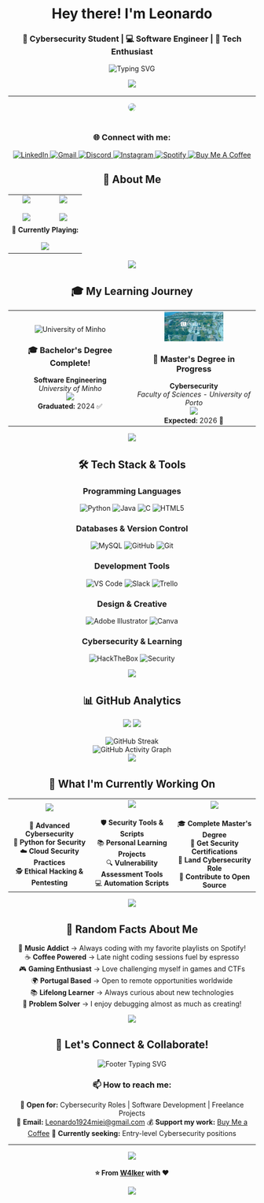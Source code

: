 <!--Enhanced aesthetic header-->
<div align="center">

# Hey there! I'm **Leonardo** 
### 🔐 **Cybersecurity Student** | 💻 **Software Engineer** | 🚀 **Tech Enthusiast**

<img src="https://readme-typing-svg.herokuapp.com?font=Fira+Code&size=22&duration=3000&pause=1000&color=00FF00&center=true&vCenter=true&multiline=true&width=500&height=100&lines=Welcome+to+my+GitHub!;Turning+ideas+into+code;Always+learning+something+new!" alt="Typing SVG" />

![](https://hit.yhype.me/github/profile?user_id=62023102)

---

</div>

<!--Animated cat with better styling-->
<div align="center">
  <img src="https://media4.giphy.com/media/v1.Y2lkPTc5MGI3NjExODY5em1seXVoanR3ZzJ0eWRpa3FtdWF6ZDdqbjVsbmdhYTZqeXlqciZlcD12MV9pbnRlcm5hbF9naWZfYnlfaWQmY3Q9Zw/BemKqR9RDK4V2/giphy.gif" width="300" style="border-radius: 15px;"/>
</div>

<br/>

<div align="center">
 
 ### 🌐 **Connect with me:**
 
 <a href="https://www.linkedin.com/in/leonardo-ara%C3%BAjo-freitas-734732228/">
   <img src="https://img.shields.io/badge/LinkedIn-0077B5?style=for-the-badge&logo=linkedin&logoColor=white" alt="LinkedIn"/>
 </a>
 <a href="mailto:leonardo1924miei@gmail.com">
   <img src="https://img.shields.io/badge/Gmail-D14836?style=for-the-badge&logo=gmail&logoColor=white" alt="Gmail"/>
 </a>
 <a href="https://discord.com/users/624603785041281044">
   <img src="https://img.shields.io/badge/Discord-5865F2?style=for-the-badge&logo=discord&logoColor=white" alt="Discord"/>
 </a>
 <a href="https://www.instagram.com/W4lker19">
   <img src="https://img.shields.io/badge/Instagram-E4405F?style=for-the-badge&logo=instagram&logoColor=white" alt="Instagram"/>
 </a>
 <a href="https://open.spotify.com/user/melwwt1dl1y0m19x8k1c44eim?si=21e5df35ce034206&nd=1">
   <img src="https://img.shields.io/badge/Spotify-1DB954?style=for-the-badge&logo=spotify&logoColor=white" alt="Spotify"/>
 </a>
 <a href="https://buymeacoffee.com/walker19">
   <img src="https://img.shields.io/badge/Buy_Me_A_Coffee-FFDD00?style=for-the-badge&logo=buy-me-a-coffee&logoColor=black" alt="Buy Me A Coffee"/>
 </a> 
</div>

<!--Improved intro section-->
<div align="center">
 
 ## 🎯 **About Me**
 
<table>
  <tr>
    <td align="center" width="50%">
      <img src="https://img.shields.io/badge/🌍_Location-Portugal_🇵🇹-blue?style=for-the-badge"/>
      <br/><br/>
      <img src="https://img.shields.io/badge/🎓_Current_Focus-Cybersecurity_&_Software_Development-purple?style=flat-square"/>
    </td>
    <td align="center" width="50%">
      <img src="https://img.shields.io/badge/☕_Fun_Fact-Coffee_Powered_Developer-brown?style=for-the-badge"/>
      <br/><br/>
      <img src="https://img.shields.io/badge/💡_Motto-Debug_with_Coffee,_Solve_with_Curiosity-orange?style=flat-square"/>
    </td>
  </tr>
  <tr>
    <td align="center" colspan="2">
      <strong>🎵 Currently Playing:</strong><br/><br/>
      <img src="[[https://spotify-github-profile.kittinanx.com/api/view.svg?uid=melwwt1dl1y0m19x8k1c44eim&redirect=true][https://spotify-github-profile.kittinanx.com/api/view.svg?uid=melwwt1dl1y0m19x8k1c44eim&cover_image=true&theme=novatorem&show_offline=false&background_color=0d1117&interchange=true&bar_color_cover=true&bar_color=f85d7f)]]"/>
    </td>
  </tr>
</table>

<img src="https://user-images.githubusercontent.com/73097560/115834477-dbab4500-a447-11eb-908a-139a6edaec5c.gif">

<!--Enhanced education section-->
<div align="center">
  
  ## 🎓 **My Learning Journey**
  
</div>

<table align="center">
  <tr>
    <td align="center" width="50%">
      <img src="assets/img/um.png" alt="University of Minho" width="80" height="40" />
      <h3>🎓 Bachelor's Degree Complete!</h3>
      <strong>Software Engineering</strong><br/>
      <em>University of Minho</em><br/>
      <img src="https://img.shields.io/badge/Grade-13/20-success?style=flat-square&logo=academia&logoColor=white"/>
      <br/><strong>Graduated:</strong> 2024 ✅
    </td>
    <td align="center" width="50%">
      <img src="assets/img/fcup_banner.png" alt="FCUP" width="120" height="60"/>
      <h3>🔐 Master's Degree in Progress</h3>
      <strong>Cybersecurity</strong><br/>
      <em>Faculty of Sciences - University of Porto</em><br/>
      <img src="https://img.shields.io/badge/Status-Currently_Studying-blue?style=flat-square&logo=bookstack&logoColor=white"/>
      <br/><strong>Expected:</strong> 2026 🎯
    </td>
  </tr>
</table>

<img src="https://user-images.githubusercontent.com/73097560/115834477-dbab4500-a447-11eb-908a-139a6edaec5c.gif">

<!--Enhanced skills section with better organization-->
<div align="center">
  
  ## 🛠️ **Tech Stack & Tools**
  
  ### **Programming Languages**
  ![Python](https://img.shields.io/badge/Python-FFD43B?style=for-the-badge&logo=python&logoColor=blue)
  ![Java](https://img.shields.io/badge/Java-ED8B00?style=for-the-badge&logo=openjdk&logoColor=white)
  ![C](https://img.shields.io/badge/C-00599C?style=for-the-badge&logo=c&logoColor=white)
  ![HTML5](https://img.shields.io/badge/HTML5-E34F26?style=for-the-badge&logo=html5&logoColor=white)
  
  ### **Databases & Version Control**
  ![MySQL](https://img.shields.io/badge/MySQL-005C84?style=for-the-badge&logo=mysql&logoColor=white)
  ![GitHub](https://img.shields.io/badge/GitHub-100000?style=for-the-badge&logo=github&logoColor=white)
  ![Git](https://img.shields.io/badge/Git-F05032?style=for-the-badge&logo=git&logoColor=white)
  
  ### **Development Tools**
  ![VS Code](https://img.shields.io/badge/Visual_Studio_Code-0078D4?style=for-the-badge&logo=visual%20studio%20code&logoColor=white)
  ![Slack](https://img.shields.io/badge/Slack-4A154B?style=for-the-badge&logo=slack&logoColor=white)
  ![Trello](https://img.shields.io/badge/Trello-0052CC?style=for-the-badge&logo=trello&logoColor=white)
  
  ### **Design & Creative**
  ![Adobe Illustrator](https://img.shields.io/badge/Adobe%20Illustrator-FF9A00?style=for-the-badge&logo=adobe%20illustrator&logoColor=white)
  ![Canva](https://img.shields.io/badge/Canva-00C4CC?style=for-the-badge&logo=canva&logoColor=white)
  
  ### **Cybersecurity & Learning**
  ![HackTheBox](https://img.shields.io/badge/HackTheBox-111927?style=for-the-badge&logo=Hack%20The%20Box&logoColor=9FEF00)
  ![Security](https://img.shields.io/badge/Cybersecurity-FF6B6B?style=for-the-badge&logo=shield&logoColor=white)
  
</div>

<img src="https://user-images.githubusercontent.com/73097560/115834477-dbab4500-a447-11eb-908a-139a6edaec5c.gif">

<!--GitHub stats section-->
<div align="center">
  
  ## 📊 **GitHub Analytics**
  
  <div>
    <img height="180em" src="https://github-readme-stats.vercel.app/api?username=W4lker19&show_icons=true&theme=tokyonight&include_all_commits=true&count_private=true&hide_border=true&bg_color=0D1117&title_color=F85D7F&text_color=FFFFFF&icon_color=F85D7F"/>
    <img height="180em" src="https://github-readme-stats.vercel.app/api/top-langs/?username=W4lker19&layout=compact&langs_count=8&theme=tokyonight&hide_border=true&bg_color=0D1117&title_color=F85D7F&text_color=FFFFFF"/>
  </div>
  
  <br/>
  
  <img src="https://github-readme-streak-stats.herokuapp.com/?user=W4lker19&theme=tokyonight&hide_border=true&background=0D1117&stroke=F85D7F&ring=F85D7F&fire=F85D7F&currStreakLabel=F85D7F" alt="GitHub Streak"/>
  
  <br/>
  
  <img src="https://github-readme-activity-graph.vercel.app/graph?username=W4lker19&bg_color=0D1117&color=F85D7F&line=F85D7F&point=FFFFFF&area=true&hide_border=true" alt="GitHub Activity Graph"/>
  
</div>

<img src="https://user-images.githubusercontent.com/73097560/115834477-dbab4500-a447-11eb-908a-139a6edaec5c.gif">

<!--Current focus section-->
<div align="center">
 
 ## 🚀 **What I'm Currently Working On**
 
 <table>
   <tr>
     <td align="center" width="33%">
       <img src="https://img.shields.io/badge/🎓_Currently_Learning-4A90E2?style=for-the-badge&logoColor=white"/>
       <br/><br/>
       🔐 <strong>Advanced Cybersecurity</strong><br/>
       🐍 <strong>Python for Security</strong><br/>
       ☁️ <strong>Cloud Security Practices</strong><br/>
       🕵️ <strong>Ethical Hacking & Pentesting</strong>
     </td>
     <td align="center" width="33%">
       <img src="https://img.shields.io/badge/🛠️_Currently_Building-50C878?style=for-the-badge&logoColor=white"/>
       <br/><br/>
       🛡️ <strong>Security Tools & Scripts</strong><br/>
       📚 <strong>Personal Learning Projects</strong><br/>
       🔍 <strong>Vulnerability Assessment Tools</strong><br/>
       💻 <strong>Automation Scripts</strong>
     </td>
     <td align="center" width="33%">
       <img src="https://img.shields.io/badge/🎯_2025_Goals-FF6B6B?style=for-the-badge&logoColor=white"/>
       <br/><br/>
       🎓 <strong>Complete Master's Degree</strong><br/>
       📜 <strong>Get Security Certifications</strong><br/>
       💼 <strong>Land Cybersecurity Role</strong><br/>
       🌟 <strong>Contribute to Open Source</strong>
     </td>
   </tr>
 </table>
 
</div>

<img src="https://user-images.githubusercontent.com/73097560/115834477-dbab4500-a447-11eb-908a-139a6edaec5c.gif">

<!--Fun facts section-->
<div align="center">
  
  ## 🎯 **Random Facts About Me**
  
  🎵 **Music Addict** → Always coding with my favorite playlists on Spotify!  
  ☕ **Coffee Powered** → Late night coding sessions fuel by espresso  
  🎮 **Gaming Enthusiast** → Love challenging myself in games and CTFs  
  🌍 **Portugal Based** → Open to remote opportunities worldwide  
  📚 **Lifelong Learner** → Always curious about new technologies  
  🔧 **Problem Solver** → I enjoy debugging almost as much as creating!  
  
</div>

<img src="https://user-images.githubusercontent.com/73097560/115834477-dbab4500-a447-11eb-908a-139a6edaec5c.gif">

<!--Enhanced footer-->
<div align="center">
  
  ## 💬 **Let's Connect & Collaborate!**
  
  <img src="https://readme-typing-svg.herokuapp.com?font=Fira+Code&size=18&duration=2000&pause=1000&color=F85D7F&center=true&vCenter=true&width=600&lines=Always+open+to+interesting+conversations!;Let's+build+something+amazing+together!;Feel+free+to+reach+out+anytime!" alt="Footer Typing SVG" />
  
  ### 📫 **How to reach me:**
  
  💼 **Open for:** Cybersecurity Roles | Software Development | Freelance Projects  
  📧 **Email:** Leonardo1924miei@gmail.com
  💰 **Support my work:** [Buy Me a Coffee](https://buymeacoffee.com/walker19)
  🎯 **Currently seeking:** Entry-level Cybersecurity positions  
  
  ---
  
  <img src="https://capsule-render.vercel.app/api?type=waving&color=gradient&height=100&section=footer&animation=fadeIn"/>
  
  **⭐ From [W4lker](https://github.com/W4lker19) with ❤️**
  
  <img src="https://komarev.com/ghpvc/?username=W4lker19&style=for-the-badge&color=F85D7F"/>
  
</div>

<!-- 
🎨 README created with love and lots of coffee ☕
💡 Inspired by the amazing GitHub community
🚀 Always evolving, just like my code!
-->
